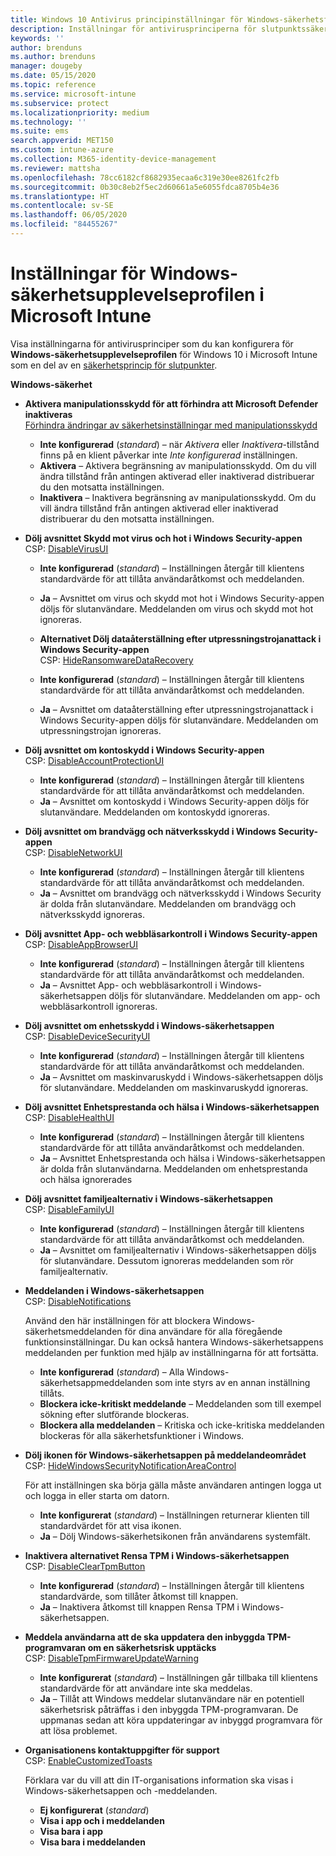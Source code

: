 ```yaml
---
title: Windows 10 Antivirus principinställningar för Windows-säkerhetsfunktioner för Intune | Microsoft Docs
description: Inställningar för antivirusprinciperna för slutpunktssäkerhet för Windows Security-appen i Microsoft Intune
keywords: ''
author: brenduns
ms.author: brenduns
manager: dougeby
ms.date: 05/15/2020
ms.topic: reference
ms.service: microsoft-intune
ms.subservice: protect
ms.localizationpriority: medium
ms.technology: ''
ms.suite: ems
search.appverid: MET150
ms.custom: intune-azure
ms.collection: M365-identity-device-management
ms.reviewer: mattsha
ms.openlocfilehash: 78cc6182cf8682935ecaa6c319e30ee8261fc2fb
ms.sourcegitcommit: 0b30c8eb2f5ec2d60661a5e6055fdca8705b4e36
ms.translationtype: HT
ms.contentlocale: sv-SE
ms.lasthandoff: 06/05/2020
ms.locfileid: "84455267"
---
```

# <a name="settings-for-the-windows-security-experience-profile-in-microsoft-intune"></a>Inställningar för Windows-säkerhetsupplevelseprofilen i Microsoft Intune

Visa inställningarna för antivirusprinciper som du kan konfigurera för **Windows-säkerhetsupplevelseprofilen** för Windows 10 i Microsoft Intune som en del av en [säkerhetsprincip för slutpunkter](../protect/endpoint-security-policy.md).

**Windows-säkerhet**

- **Aktivera manipulationsskydd för att förhindra att Microsoft Defender inaktiveras**  
  [Förhindra ändringar av säkerhetsinställningar med manipulationsskydd](https://go.microsoft.com/fwlink/?linkid=2066083)

  - **Inte konfigurerad** (*standard*) – när *Aktivera* eller *Inaktivera*-tillstånd finns på en klient påverkar inte *Inte konfigurerad* inställningen. 
  - **Aktivera** – Aktivera begränsning av manipulationsskydd. Om du vill ändra tillstånd från antingen aktiverad eller inaktiverad distribuerar du den motsatta inställningen.
  - **Inaktivera** – Inaktivera begränsning av manipulationsskydd. Om du vill ändra tillstånd från antingen aktiverad eller inaktiverad distribuerar du den motsatta inställningen.

- **Dölj avsnittet Skydd mot virus och hot i Windows Security-appen**  
  CSP: [DisableVirusUI](https://go.microsoft.com/fwlink/?linkid=873662)

  - **Inte konfigurerad** (*standard*) – Inställningen återgår till klientens standardvärde för att tillåta användaråtkomst och meddelanden.
  - **Ja** – Avsnittet om virus och skydd mot hot i Windows Security-appen döljs för slutanvändare. Meddelanden om virus och skydd mot hot ignoreras.

  - **Alternativet Dölj dataåterställning efter utpressningstrojanattack i Windows Security-appen**  
    CSP: [HideRansomwareDataRecovery](https://go.microsoft.com/fwlink/?linkid=873664)

  - **Inte konfigurerad** (*standard*) – Inställningen återgår till klientens standardvärde för att tillåta användaråtkomst och meddelanden.
  - **Ja** – Avsnittet om dataåterställning efter utpressningstrojanattack i Windows Security-appen döljs för slutanvändare. Meddelanden om utpressningstrojan ignoreras.

- **Dölj avsnittet om kontoskydd i Windows Security-appen**  
  CSP: [DisableAccountProtectionUI](https://go.microsoft.com/fwlink/?linkid=873666)

  - **Inte konfigurerad** (*standard*) – Inställningen återgår till klientens standardvärde för att tillåta användaråtkomst och meddelanden.
  - **Ja** – Avsnittet om kontoskydd i Windows Security-appen döljs för slutanvändare. Meddelanden om kontoskydd ignoreras.

- **Dölj avsnittet om brandvägg och nätverksskydd i Windows Security-appen**  
  CSP: [DisableNetworkUI](https://go.microsoft.com/fwlink/?linkid=873668)

  - **Inte konfigurerad** (*standard*) – Inställningen återgår till klientens standardvärde för att tillåta användaråtkomst och meddelanden.
  - **Ja** – Avsnittet om brandvägg och nätverksskydd i Windows Security är dolda från slutanvändare. Meddelanden om brandvägg och nätverksskydd ignoreras.

- **Dölj avsnittet App- och webbläsarkontroll i Windows Security-appen**  
  CSP: [DisableAppBrowserUI](https://go.microsoft.com/fwlink/?linkid=873669)

  - **Inte konfigurerad** (*standard*) – Inställningen återgår till klientens standardvärde för att tillåta användaråtkomst och meddelanden.
  - **Ja** – Avsnittet App- och webbläsarkontroll i Windows-säkerhetsappen döljs för slutanvändare. Meddelanden om app- och webbläsarkontroll ignoreras.

- **Dölj avsnittet om enhetsskydd i Windows-säkerhetsappen**  
  CSP: [DisableDeviceSecurityUI](https://go.microsoft.com/fwlink/?linkid=873670)

  - **Inte konfigurerad** (*standard*) – Inställningen återgår till klientens standardvärde för att tillåta användaråtkomst och meddelanden.
  - **Ja** – Avsnittet om maskinvaruskydd i Windows-säkerhetsappen döljs för slutanvändare. Meddelanden om maskinvaruskydd ignoreras.
  
- **Dölj avsnittet Enhetsprestanda och hälsa i Windows-säkerhetsappen**  
  CSP: [DisableHealthUI](https://go.microsoft.com/fwlink/?linkid=873671)

  - **Inte konfigurerad** (*standard*) – Inställningen återgår till klientens standardvärde för att tillåta användaråtkomst och meddelanden.
  - **Ja** – Avsnittet Enhetsprestanda och hälsa i Windows-säkerhetsappen är dolda från slutanvändarna. Meddelanden om enhetsprestanda och hälsa ignorerades

- **Dölj avsnittet familjealternativ i Windows-säkerhetsappen**  
  CSP: [DisableFamilyUI](https://go.microsoft.com/fwlink/?linkid=873673)

  - **Inte konfigurerad** (*standard*) – Inställningen återgår till klientens standardvärde för att tillåta användaråtkomst och meddelanden.
  - **Ja** – Avsnittet om familjealternativ i Windows-säkerhetsappen döljs för slutanvändare. Dessutom ignoreras meddelanden som rör familjealternativ.

- **Meddelanden i Windows-säkerhetsappen**  
  CSP: [DisableNotifications](https://go.microsoft.com/fwlink/?linkid=873675)

  Använd den här inställningen för att blockera Windows-säkerhetsmeddelanden för dina användare för alla föregående funktionsinställningar. Du kan också hantera Windows-säkerhetsappens meddelanden per funktion med hjälp av inställningarna för att fortsätta.

  - **Inte konfigurerad** (*standard*) – Alla Windows-säkerhetsappmeddelanden som inte styrs av en annan inställning tillåts.
  - **Blockera icke-kritiskt meddelande** – Meddelanden som till exempel sökning efter slutförande blockeras.
  - **Blockera alla meddelanden** – Kritiska och icke-kritiska meddelanden blockeras för alla säkerhetsfunktioner i Windows.

- **Dölj ikonen för Windows-säkerhetsappen på meddelandeområdet**  
  CSP: [HideWindowsSecurityNotificationAreaControl](https://go.microsoft.com/fwlink/?linkid=2114313&clcid=0x409)

  För att inställningen ska börja gälla måste användaren antingen logga ut och logga in eller starta om datorn.
  - **Inte konfigurerat** (*standard*) – Inställningen returnerar klienten till standardvärdet för att visa ikonen.
  - **Ja** – Dölj Windows-säkerhetsikonen från användarens systemfält.
  
- **Inaktivera alternativet Rensa TPM i Windows-säkerhetsappen**  
  CSP: [DisableClearTpmButton](https://go.microsoft.com/fwlink/?linkid=2114125&clcid=0x409)

  - **Inte konfigurerad** (*standard*) – Inställningen återgår till klientens standardvärde, som tillåter åtkomst till knappen.
  - **Ja** – Inaktivera åtkomst till knappen Rensa TPM i Windows-säkerhetsappen.

- **Meddela användarna att de ska uppdatera den inbyggda TPM-programvaran om en säkerhetsrisk upptäcks**  
  CSP: [DisableTpmFirmwareUpdateWarning](https://go.microsoft.com/fwlink/?linkid=2114212&clcid=0x409)

  - **Inte konfigurerat** (*standard*) – Inställningen går tillbaka till klientens standardvärde för att användare inte ska meddelas.
  - **Ja** – Tillåt att Windows meddelar slutanvändare när en potentiell säkerhetsrisk påträffas i den inbyggda TPM-programvaran. De uppmanas sedan att köra uppdateringar av inbyggd programvara för att lösa problemet.

- **Organisationens kontaktuppgifter för support**  
  CSP: [EnableCustomizedToasts](https://go.microsoft.com/fwlink/?linkid=873676)

  Förklara var du vill att din IT-organisations information ska visas i Windows-säkerhetsappen och -meddelanden.
  - **Ej konfigurerat** (*standard*)
  - **Visa i app och i meddelanden**
  - **Visa bara i app**
  - **Visa bara i meddelanden**
